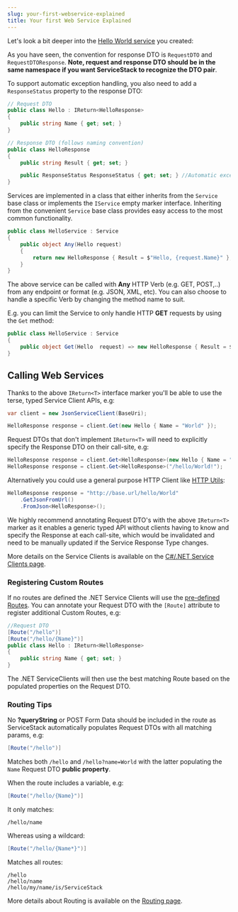 ```yaml
---
slug: your-first-webservice-explained
title: Your first Web Service Explained
---
```


Let's look a bit deeper into the [Hello World service](/create-your-first-webservice#how-does-it-work) you created:

As you have seen, the convention for response DTO is `RequestDTO` and  `RequestDTOResponse`. **Note, request and response DTO should be in the same namespace if you want ServiceStack to recognize the DTO pair**.

To support automatic exception handling, you also need to add a `ResponseStatus` property to the response DTO:

```csharp
// Request DTO
public class Hello : IReturn<HelloResponse>
{
    public string Name { get; set; }
}

// Response DTO (follows naming convention)
public class HelloResponse
{
    public string Result { get; set; }

    public ResponseStatus ResponseStatus { get; set; } //Automatic exception handling
}
```

Services are implemented in a class that either inherits from the `Service` base class or implements the `IService` empty marker interface. Inheriting from the convenient `Service` base class provides easy access to the most common functionality.  

```csharp
public class HelloService : Service
{
    public object Any(Hello request)
    {
        return new HelloResponse { Result = $"Hello, {request.Name}" };
    }
}
```

The above service can be called with **Any** HTTP Verb (e.g. GET, POST,..) from any endpoint or format (e.g. JSON, XML, etc). You can also choose to handle a specific Verb by changing the method name to suit. 

E.g. you can limit the Service to only handle HTTP **GET** requests by using the `Get` method:

```csharp
public class HelloService : Service
{
    public object Get(Hello  request) => new HelloResponse { Result = $"Hello, {request.Name}" };
}
```

## Calling Web Services

Thanks to the above `IReturn<T>` interface marker you'll be able to use the terse, typed Service Client APIs, e.g:

```csharp
var client = new JsonServiceClient(BaseUri);

HelloResponse response = client.Get(new Hello { Name = "World" }); 
```

Request DTOs that don't implement `IReturn<T>` will need to explicitly specify the Response DTO on their call-site, e.g:

```csharp
HelloResponse response = client.Get<HelloResponse>(new Hello { Name = "World" }); 
HelloResponse response = client.Get<HelloResponse>("/hello/World!"); 
```

Alternatively you could use a general purpose HTTP Client like [HTTP Utils](http://docs.servicestack.net/http-utils):

```csharp
HelloResponse response = "http://base.url/hello/World"
    .GetJsonFromUrl()
    .FromJson<HelloResponse>();
```

We highly recommend annotating Request DTO's with the above `IReturn<T>` marker as it enables a generic typed API without clients having to know and specify the Response at each call-site, which would be invalidated and need to be manually updated if the Service Response Type changes.

More details on the Service Clients is available on the [C#/.NET Service Clients page](/csharp-client).

### Registering Custom Routes

If no routes are defined the .NET Service Clients will use the [pre-defined Routes](/routing#pre-defined-routes).
You can annotate your Request DTO with the `[Route]` attribute to register additional Custom Routes, e.g:

```csharp
//Request DTO
[Route("/hello")]
[Route("/hello/{Name}")]
public class Hello : IReturn<HelloResponse>
{
    public string Name { get; set; }
}
```

The .NET ServiceClients will then use the best matching Route based on the populated properties on the Request DTO.

### Routing Tips

No **?queryString** or POST Form Data should be included in the route as ServiceStack automatically populates Request DTOs with all matching params, e.g:

```csharp
[Route("/hello")]
```

Matches both `/hello` and `/hello?name=World` with the latter populating the `Name` Request DTO **public property**.

When the route includes a variable, e.g:

```csharp
[Route("/hello/{Name}")]
```

It only matches:

    /hello/name

Whereas using a wildcard:

```csharp
[Route("/hello/{Name*}")]
```

Matches all routes:

    /hello
    /hello/name
    /hello/my/name/is/ServiceStack 

More details about Routing is available on the [Routing page](/routing).
